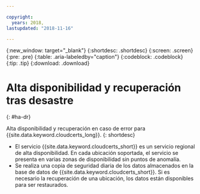 ```yaml
---

copyright:
  years: 2018,
lastupdated: "2018-11-16"

---
```


{:new_window: target="_blank"}
{:shortdesc: .shortdesc}
{:screen: .screen}
{:pre: .pre}
{:table: .aria-labeledby="caption"}
{:codeblock: .codeblock}
{:tip: .tip}
{:download: .download}

# Alta disponibilidad y recuperación tras desastre
{: #ha-dr}

Alta disponibilidad y recuperación en caso de error para {{site.data.keyword.cloudcerts_long}}.
{: shortdesc}

* El servicio {{site.data.keyword.cloudcerts_short}} es un servicio regional de alta disponibilidad. En cada ubicación soportada, el servicio se presenta en varias zonas de disponibilidad sin puntos de anomalía.
* Se realiza una copia de seguridad diaria de los datos almacenados en la base de datos de {{site.data.keyword.cloudcerts_short}}. Si es necesario la recuperación de una ubicación, los datos están disponibles para ser restaurados.

